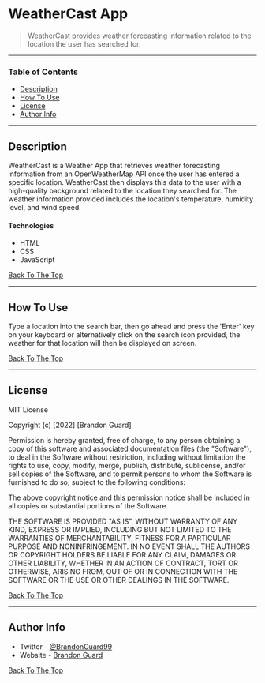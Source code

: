 # WeatherCast App

> WeatherCast provides weather forecasting information related to the location the user has searched for.

---

### Table of Contents

- [Description](#description)
- [How To Use](#how-to-use)
- [License](#license)
- [Author Info](#author-info)

---

## Description

WeatherCast is a Weather App that retrieves weather forecasting information from an OpenWeatherMap API once the user has entered a specific location. WeatherCast then displays this data to the user with a high-quality background related to the location they searched for. The weather information provided includes the location's temperature, humidity level, and wind speed.

#### Technologies

- HTML
- CSS
- JavaScript

[Back To The Top](#weathercast-app)

---

## How To Use

Type a location into the search bar, then go ahead and press the 'Enter' key on your keyboard or alternatively click on the search icon provided, the weather for that location will then be displayed on screen.

[Back To The Top](#weathercast-app)

---

## License

MIT License

Copyright (c) [2022] [Brandon Guard]

Permission is hereby granted, free of charge, to any person obtaining a copy
of this software and associated documentation files (the "Software"), to deal
in the Software without restriction, including without limitation the rights
to use, copy, modify, merge, publish, distribute, sublicense, and/or sell
copies of the Software, and to permit persons to whom the Software is
furnished to do so, subject to the following conditions:

The above copyright notice and this permission notice shall be included in all
copies or substantial portions of the Software.

THE SOFTWARE IS PROVIDED "AS IS", WITHOUT WARRANTY OF ANY KIND, EXPRESS OR
IMPLIED, INCLUDING BUT NOT LIMITED TO THE WARRANTIES OF MERCHANTABILITY,
FITNESS FOR A PARTICULAR PURPOSE AND NONINFRINGEMENT. IN NO EVENT SHALL THE
AUTHORS OR COPYRIGHT HOLDERS BE LIABLE FOR ANY CLAIM, DAMAGES OR OTHER
LIABILITY, WHETHER IN AN ACTION OF CONTRACT, TORT OR OTHERWISE, ARISING FROM,
OUT OF OR IN CONNECTION WITH THE SOFTWARE OR THE USE OR OTHER DEALINGS IN THE
SOFTWARE.

[Back To The Top](#weathercast-app)

---

## Author Info

- Twitter - [@BrandonGuard99](https://twitter.com/BrandonGuard99)
- Website - [Brandon Guard](https://brandonguard.com)

[Back To The Top](#weathercast-app)
